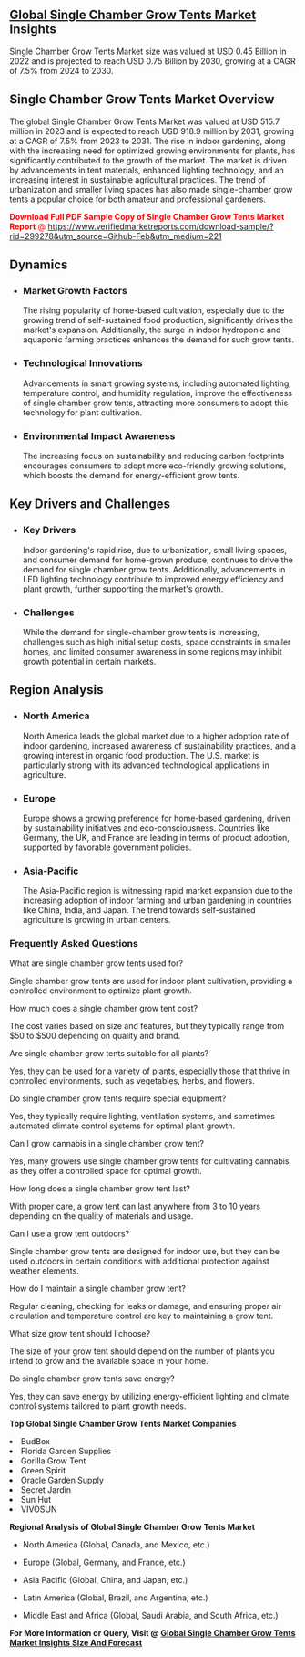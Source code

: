 <h2><a href="https://www.verifiedmarketreports.com/download-sample/?rid=299278&amp;utm_source=Github&amp;utm_medium=221" target="_blank">Global Single Chamber Grow Tents Market</a> Insights</h2><p>Single Chamber Grow Tents Market size was valued at USD 0.45 Billion in 2022 and is projected to reach USD 0.75 Billion by 2030, growing at a CAGR of 7.5% from 2024 to 2030.</p><p> <h2>Single Chamber Grow Tents Market Overview</h2> <p>The global Single Chamber Grow Tents Market was valued at USD 515.7 million in 2023 and is expected to reach USD 918.9 million by 2031, growing at a CAGR of 7.5% from 2023 to 2031. The rise in indoor gardening, along with the increasing need for optimized growing environments for plants, has significantly contributed to the growth of the market. The market is driven by advancements in tent materials, enhanced lighting technology, and an increasing interest in sustainable agricultural practices. The trend of urbanization and smaller living spaces has also made single-chamber grow tents a popular choice for both amateur and professional gardeners. </p> <p><p><span class=""><span style="color: #ff0000;"><strong>Download Full PDF Sample Copy of Single Chamber Grow Tents Market Report</strong> @ </span><a href="https://www.verifiedmarketreports.com/download-sample/?rid=299278&amp;utm_source=Github-Feb&amp;utm_medium=221" target="_blank">https://www.verifiedmarketreports.com/download-sample/?rid=299278&amp;utm_source=Github-Feb&amp;utm_medium=221</a></span></p></p> <h2>Dynamics</h2> <ul> <li><h3>Market Growth Factors</h3> <p>The rising popularity of home-based cultivation, especially due to the growing trend of self-sustained food production, significantly drives the market's expansion. Additionally, the surge in indoor hydroponic and aquaponic farming practices enhances the demand for such grow tents.</p> </li> <li><h3>Technological Innovations</h3> <p>Advancements in smart growing systems, including automated lighting, temperature control, and humidity regulation, improve the effectiveness of single chamber grow tents, attracting more consumers to adopt this technology for plant cultivation.</p> </li> <li><h3>Environmental Impact Awareness</h3> <p>The increasing focus on sustainability and reducing carbon footprints encourages consumers to adopt more eco-friendly growing solutions, which boosts the demand for energy-efficient grow tents.</p> </li> </ul> <h2>Key Drivers and Challenges</h2> <ul> <li><h3>Key Drivers</h3> <p>Indoor gardening's rapid rise, due to urbanization, small living spaces, and consumer demand for home-grown produce, continues to drive the demand for single chamber grow tents. Additionally, advancements in LED lighting technology contribute to improved energy efficiency and plant growth, further supporting the market's growth.</p> </li> <li><h3>Challenges</h3> <p>While the demand for single-chamber grow tents is increasing, challenges such as high initial setup costs, space constraints in smaller homes, and limited consumer awareness in some regions may inhibit growth potential in certain markets.</p> </li> </ul> <h2>Region Analysis</h2> <ul> <li><h3>North America</h3> <p>North America leads the global market due to a higher adoption rate of indoor gardening, increased awareness of sustainability practices, and a growing interest in organic food production. The U.S. market is particularly strong with its advanced technological applications in agriculture.</p> </li> <li><h3>Europe</h3> <p>Europe shows a growing preference for home-based gardening, driven by sustainability initiatives and eco-consciousness. Countries like Germany, the UK, and France are leading in terms of product adoption, supported by favorable government policies.</p> </li> <li><h3>Asia-Pacific</h3> <p>The Asia-Pacific region is witnessing rapid market expansion due to the increasing adoption of indoor farming and urban gardening in countries like China, India, and Japan. The trend towards self-sustained agriculture is growing in urban centers.</p> </li> </ul> <h3>Frequently Asked Questions</h3> <p>What are single chamber grow tents used for?</p> <p>Single chamber grow tents are used for indoor plant cultivation, providing a controlled environment to optimize plant growth.</p> <p>How much does a single chamber grow tent cost?</p> <p>The cost varies based on size and features, but they typically range from $50 to $500 depending on quality and brand.</p> <p>Are single chamber grow tents suitable for all plants?</p> <p>Yes, they can be used for a variety of plants, especially those that thrive in controlled environments, such as vegetables, herbs, and flowers.</p> <p>Do single chamber grow tents require special equipment?</p> <p>Yes, they typically require lighting, ventilation systems, and sometimes automated climate control systems for optimal plant growth.</p> <p>Can I grow cannabis in a single chamber grow tent?</p> <p>Yes, many growers use single chamber grow tents for cultivating cannabis, as they offer a controlled space for optimal growth.</p> <p>How long does a single chamber grow tent last?</p> <p>With proper care, a grow tent can last anywhere from 3 to 10 years depending on the quality of materials and usage.</p> <p>Can I use a grow tent outdoors?</p> <p>Single chamber grow tents are designed for indoor use, but they can be used outdoors in certain conditions with additional protection against weather elements.</p> <p>How do I maintain a single chamber grow tent?</p> <p>Regular cleaning, checking for leaks or damage, and ensuring proper air circulation and temperature control are key to maintaining a grow tent.</p> <p>What size grow tent should I choose?</p> <p>The size of your grow tent should depend on the number of plants you intend to grow and the available space in your home.</p> <p>Do single chamber grow tents save energy?</p> <p>Yes, they can save energy by utilizing energy-efficient lighting and climate control systems tailored to plant growth needs.</p> </p><p><strong>Top Global Single Chamber Grow Tents Market Companies</strong></p><div data-test-id=""><p><li>BudBox</li><li> Florida Garden Supplies</li><li> Gorilla Grow Tent</li><li> Green Spirit</li><li> Oracle Garden Supply</li><li> Secret Jardin</li><li> Sun Hut</li><li> VIVOSUN</li></p><div><strong>Regional Analysis of&nbsp;Global Single Chamber Grow Tents Market</strong></div><ul><li dir="ltr"><p dir="ltr">North America&nbsp;(Global, Canada, and Mexico, etc.)</p></li><li dir="ltr"><p dir="ltr">Europe (Global, Germany, and France, etc.)</p></li><li dir="ltr"><p dir="ltr">Asia Pacific&nbsp;(Global, China, and Japan, etc.)</p></li><li dir="ltr"><p dir="ltr">Latin America&nbsp;(Global, Brazil, and Argentina, etc.)</p></li><li dir="ltr">Middle East and Africa&nbsp;(Global, Saudi Arabia, and South Africa, etc.)</li></ul><p><strong>For More Information or Query, Visit @&nbsp;</strong><strong><a href="https://www.verifiedmarketreports.com/product/single-chamber-grow-tents-market/?utm_source=Github&amp;utm_medium=221" target="_blank">Global Single Chamber Grow Tents Market Insights Size And Forecast</a></strong></p></div>
